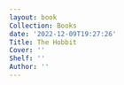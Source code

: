 ```yaml
---
layout: book
Collection: Books
date: '2022-12-09T19:27:26'
Title: The Hobbit
Cover: ''
Shelf: ''
Author: ''
---
```


